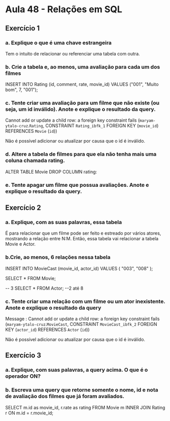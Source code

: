 # Aula 48 - Relações em SQL

## Exercício 1

### a. Explique o que é uma chave estrangeira

Tem o intuito de relacionar ou referenciar uma tabela com outra. 

### b. Crie a tabela e, ao menos, uma avaliação para cada um dos filmes

INSERT INTO Rating (id, comment, rate, movie_id)
VALUES ("001", "Muito bom", 7, "001");

### c. Tente criar uma avaliação para um filme que não existe (ou seja, um id inválido). Anote e explique o resultado da query.

Cannot add or update a child row: a foreign key constraint fails (`maryam-ytalo-cruz`.`Rating`, CONSTRAINT `Rating_ibfk_1` FOREIGN KEY (`movie_id`) REFERENCES `Movie` (`id`))

Não é possível adicionar ou atualizar  por causa que o id é inválido. 


### d. Altere a tabela de filmes para que ela não tenha mais uma coluna chamada rating.

ALTER TABLE Movie 
DROP COLUMN rating:

### e. Tente apagar um filme que possua avaliações. Anote e explique o resultado da query.

## Exercício 2

### a. Explique, com as suas palavras, essa tabela

É para relacionar que um filme pode ser feito e estreado por vários atores, mostrando a relação entre N:M. Então, essa tabela vai relacionar a tabela Movie e Actor.

### b.Crie, ao menos, 6 relações nessa tabela

INSERT INTO MovieCast (movie_id, actor_id)
VALUES (
    "003",
    "008"
);

SELECT * FROM Movie; 

-- 3
SELECT * FROM Actor;
--2 até 8

### c. Tente criar uma relação com um filme ou um ator inexistente. Anote e explique o resultado da query

Message :
  Cannot add or update a child row: a foreign key constraint fails (`maryam-ytalo-cruz`.`MovieCast`, CONSTRAINT `MovieCast_ibfk_2` FOREIGN KEY (`actor_id`) REFERENCES `Actor` (`id`))

  Não é possível adicionar ou atualizar  por causa que o id é inválido. 


## Exercício 3

### a. Explique, com suas palavras, a query acima. O que é o operador ON?

### b. Escreva uma query que retorne somente o nome, id e nota de avaliação dos filmes que já foram avaliados.

SELECT m.id as movie_id, r.rate as rating FROM Movie m
INNER JOIN Rating r ON m.id = r.movie_id;